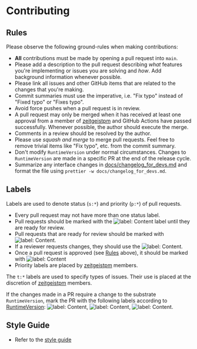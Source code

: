 # Contributing

## Rules

Please observe the following ground-rules when making contributions:

- **All** contributions must be made by opening a pull request into `main`.
- Please add a description to the pull request describing _what_ features you're
  implementing or issues you are solving and _how_. Add background information
  whenever possible.
- Please link all issues and other GitHub items that are related to the changes
  that you're making.
- Commit summaries must use the imperative, i.e. "Fix typo" instead of "Fixed
  typo" or "Fixes typo".
- Avoid force pushes when a pull request is in review.
- A pull request may only be merged when it has received at least one approval
  from a member of [zeitgeistpm] and GitHub Actions have passed successfully.
  Whenever possible, the author should execute the merge.
- Comments in a review should be resolved by the author.
- Please use _squash and merge_ to merge pull requests. Feel free to remove
  trivial items like "Fix typo", etc. from the commit summary.
- Don't modify `RuntimeVersion` under normal circumstances. Changes to
  `RuntimeVersion` are made in a specific PR at the end of the release cycle.
- Summarize any interface changes in [docs/changelog_for_devs.md] and format the
  file using `prettier -w docs/changelog_for_devs.md`.

## Labels

Labels are used to denote status (`s:*`) and priority (`p:*`) of pull requests.

- Every pull request may not have more than one status label.
- Pull requests should be marked with the
  ![label: Content](https://img.shields.io/github/labels/zeitgeistpm/zeitgeist/s:in-progress)
  label until they are ready for review.
- Pull requests that are ready for review should be marked with
  ![label: Content](https://img.shields.io/github/labels/zeitgeistpm/zeitgeist/s:review-needed).
- If a reviewer requests changes, they should use the
  ![label: Content](https://img.shields.io/github/labels/zeitgeistpm/zeitgeist/s:revision-needed).
- Once a pull request is approved (see [Rules] above), it should be marked with
  ![label: Content](https://img.shields.io/github/labels/zeitgeistpm/zeitgeist/s:accepted)
- Priority labels are placed by [zeitgeistpm] members.

The `t:*` labels are used to specify types of issues. Their use is placed at the
discretion of [zeitgeistpm] members.

If the changes made in a PR require a change to the substrate `RuntimeVersion`,
mark the PR with the following labels according to
[RuntimeVersion](https://docs.rs/sp-version/latest/sp_version/struct.RuntimeVersion.html):
![label: Content](https://img.shields.io/github/labels/zeitgeistpm/zeitgeist/i:authorship-interface-changed%20:warning:),
![label: Content](https://img.shields.io/github/labels/zeitgeistpm/zeitgeist/i:spec-changed%20:warning:),
![label: Content](https://img.shields.io/github/labels/zeitgeistpm/zeitgeist/i:transactions-changed%20:warning:).

## Style Guide

- Refer to the [style guide]

[rules]: #Rules
[docs/changelog_for_devs.md]: docs/changelog_for_devs.md
[style guide]: docs/STYLE_GUIDE.md
[zeitgeistpm]: https://github.com/zeitgeistpm

